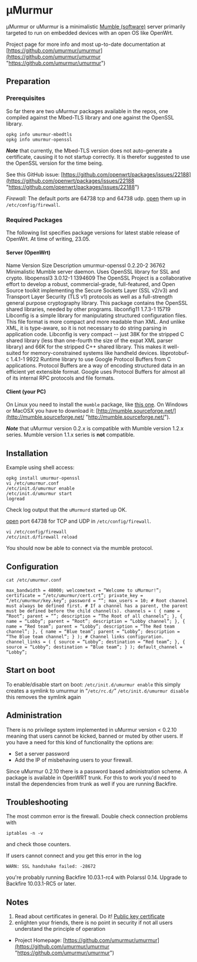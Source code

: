 # µMurmur

µMurmur or uMurmur is a minimalistic [Mumble (software)](https://en.wikipedia.org/wiki/Mumble%20%28software%29 "https://en.wikipedia.org/wiki/Mumble (software)") server primarily targeted to run on embedded devices with an open OS like OpenWrt.

Project page for more info and most up-to-date documentation at [https://github.com/umurmur/umurmur](https://github.com/umurmur/umurmur "https://github.com/umurmur/umurmur")

## Preparation

### Prerequisites

So far there are two uMurmur packages available in the repos, one compiled against the Mbed-TLS library and one against the OpenSSL library.

```
opkg info umurmur-mbedtls
opkg info umurmur-openssl
```

***Note*** that currently, the Mbed-TLS version does not auto-generate a certificate, causing it to not startup correctly. It is therefor suggested to use the OpenSSL version for the time being.

See this GitHub issue: [https://github.com/openwrt/packages/issues/22188](https://github.com/openwrt/packages/issues/22188 "https://github.com/openwrt/packages/issues/22188")

*Firewall:* The default ports are 64738 tcp and 64738 udp. [open](/docs/guide-user/firewall/fw3_configurations/fw3_config_examples#opening_ports_on_the_openwrt_router "docs:guide-user:firewall:fw3_configurations:fw3_config_examples") them up in `/etc/config/firewall`.

### Required Packages

The following list specifies package versions for latest stable release of OpenWrt. At time of writing, 23.05.

#### Server (OpenWrt)

Name Version Size Description umurmur-openssl 0.2.20-2 36762 Minimalistic Mumble server daemon. Uses OpenSSL library for SSL and crypto. libopenssl3 3.0.12-1 1394609 The OpenSSL Project is a collaborative effort to develop a robust, commercial-grade, full-featured, and Open Source toolkit implementing the Secure Sockets Layer (SSL v2/v3) and Transport Layer Security (TLS v1) protocols as well as a full-strength general purpose cryptography library. This package contains the OpenSSL shared libraries, needed by other programs. libconfig11 1.7.3-1 15719 Libconfig is a simple library for manipulating structured configuration files. This file format is more compact and more readable than XML. And unlike XML, it is type-aware, so it is not necessary to do string parsing in application code. Libconfig is very compact -- just 38K for the stripped C shared library (less than one-fourth the size of the expat XML parser library) and 66K for the stripped C++ shared library. This makes it well-suited for memory-constrained systems like handheld devices. libprotobuf-c 1.4.1-1 9922 Runtime library to use Google Protocol Buffers from C applications. Protocol Buffers are a way of encoding structured data in an efficient yet extensible format. Google uses Protocol Buffers for almost all of its internal RPC protocols and file formats.

#### Client (your PC)

On Linux you need to install the `mumble` package, like [this one](http://packages.debian.org/squeeze/mumble "http://packages.debian.org/squeeze/mumble"). On Windows or MacOSX you have to download it: [http://mumble.sourceforge.net/](http://mumble.sourceforge.net/ "http://mumble.sourceforge.net/").

***Note*** that uMurmur version 0.2.x is compatible with Mumble version 1.2.x series. Mumble version 1.1.x series is **not** compatible.

## Installation

Example using shell access:

```
opkg install umurmur-openssl
vi /etc/umurmur.conf
/etc/init.d/umurmur enable
/etc/init.d/umurmur start
logread
```

Check log output that the `uMurmurd` started up OK.

[open](/docs/guide-user/firewall/fw3_configurations/fw3_config_examples#opening_ports_on_the_openwrt_router "docs:guide-user:firewall:fw3_configurations:fw3_config_examples") port 64738 for TCP and UDP in `/etc/config/firewall`.

```
vi /etc/config/firewall
/etc/init.d/firewall reload 
```

You should now be able to connect via the mumble protocol.

## Configuration

`cat /etc/umurmur.conf`

`max_bandwidth = 48000; welcometext = “Welcome to uMurmur!”; certificate = “/etc/umurmur/cert.crt”; private_key = “/etc/umurmur/key.key”; password = “”; max_users = 10; # Root channel must always be defined first. # If a channel has a parent, the parent must be defined before the child channel(s). channels = ( { name = “Root”; parent = “”; description = “The Root of all channels”; }, { name = “Lobby”; parent = “Root”; description = “Lobby channel”; }, { name = “Red team”; parent = “Lobby”; description = “The Red team channel”; }, { name = “Blue team”; parent = “Lobby”; description = “The Blue team channel”; } ); # Channel links configuration. channel_links = ( { source = “Lobby”; destination = “Red team”; }, { source = “Lobby”; destination = “Blue team”; } ); default_channel = “Lobby”;`

## Start on boot

To enable/disable start on boot: `/etc/init.d/umurmur enable` this simply creates a symlink to umurmur in “`/etc/rc.d/`” `/etc/init.d/umurmur disable` this removes the symlink again

## Administration

There is no privilege system implemented in uMurmur version &lt; 0.2.10 meaning that users cannot be kicked, banned or muted by other users. If you have a need for this kind of functionality the options are:

- Set a server password
- Add the IP of misbehaving users to your firewall.

Since uMurmur 0.2.10 there is a password based administration scheme. A package is available in OpenWRT trunk. For this to work you'd need to install the dependencies from trunk as well if you are running Backfire.

## Troubleshooting

The most common error is the firewall. Double check connection problems with

```
iptables -n -v
```

and check those counters.

If users cannot connect and you get this error in the log

```
WARN: SSL handshake failed: -28672
```

you're probably running Backfire 10.03.1-rc4 with Polarssl 0.14. Upgrade to Backfire 10.03.1-RC5 or later.

## Notes

1. Read about certificates in general. Do it! [Public key certificate](https://en.wikipedia.org/wiki/Public%20key%20certificate "https://en.wikipedia.org/wiki/Public key certificate")
2. enlighten your friends, there is no point in security if not all users understand the principle of operation

<!--THE END-->

- Project Homepage: [https://github.com/umurmur/umurmur](https://github.com/umurmur/umurmur "https://github.com/umurmur/umurmur")
